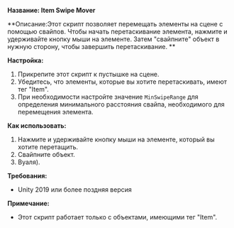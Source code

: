 **Название: Item Swipe Mover**

**Описание:Этот скрипт позволяет перемещать элементы на сцене с помощью свайпов. Чтобы начать перетаскивание элемента, нажмите и удерживайте кнопку мыши на элементе. Затем "свайпните" объект в нужную сторону, чтобы завершить перетаскивание.
**

**Настройка:**

1. Прикрепите этот скрипт к пустышке на сцене.
2. Убедитесь, что элементы, которые вы хотите перетаскивать, имеют тег "Item".
3. При необходимости настройте значение `MinSwipeRange` для определения минимального расстояния свайпа, необходимого для перемещения элемента.

**Как использовать:**

1. Нажмите и удерживайте кнопку мыши на элементе, который вы хотите перетащить.
2. Свайпните объект.
3. Вуаля).

**Требования:**

* Unity 2019 или более поздняя версия

**Примечание:**

* Этот скрипт работает только с объектами, имеющими тег "Item".
